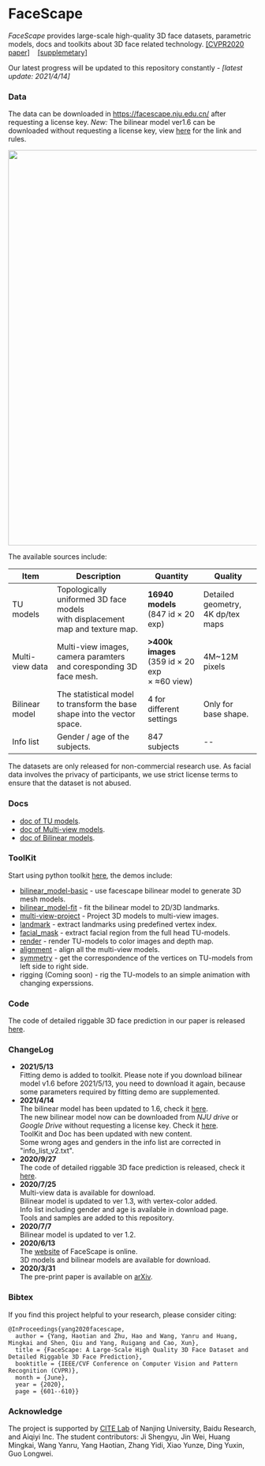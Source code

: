 # FaceScape

*FaceScape* provides large-scale high-quality 3D face datasets, parametric models, docs and toolkits about 3D face related technology. [[CVPR2020 paper]](https://openaccess.thecvf.com/content_CVPR_2020/papers/Yang_FaceScape_A_Large-Scale_High_Quality_3D_Face_Dataset_and_Detailed_CVPR_2020_paper.pdf) &nbsp;&nbsp; [[supplemetary]](https://openaccess.thecvf.com/content_CVPR_2020/supplemental/Yang_FaceScape_A_Large-Scale_CVPR_2020_supplemental.zip)

Our latest progress will be updated to this repository constantly - *[latest update: 2021/4/14]*

### Data

The data can be downloaded in https://facescape.nju.edu.cn/ after requesting a license key.
*New:* The bilinear model ver1.6 can be downloaded without requesting a license key, view [here](https://github.com/zhuhao-nju/facescape/blob/master/doc/external_link_fsbm.md) for the link and rules.

<img src="/figures/facescape_all.jpg" width="800"> 

The available sources include:

| Item              | Description                                                         | Quantity                                         | Quality |
|-------------------|---------------------------------------------------------------------|------------------------------------------------|---------|
| TU models | Topologically uniformed 3D face models <br>with displacement map and texture map. | **16940 models** <br>(847 id × 20 exp)       |  Detailed geometry, <br>4K dp/tex maps |
| Multi-view data | Multi-view images, camera paramters <br>and coresponding 3D face mesh. | **>400k images** <br>(359 id × 20 exp <br>× ≈60 view)|  4M~12M pixels       |
| Bilinear model | The statistical model to transform the base <br>shape into the vector space.  |   4 for different settings      |    Only for base shape.    |
| Info list         | Gender / age of the subjects.                                        |   847 subjects   |    --    |
 
The datasets are only released for non-commercial research use.  As facial data involves the privacy of participants, we use strict license terms to ensure that the dataset is not abused.

### Docs
* [doc of TU models](/doc/doc_tu_model.md).
* [doc of Multi-view models](/doc/doc_mview_model.md).
* [doc of Bilinear models](/doc/doc_bilinear_model.md).

### ToolKit
Start using python toolkit [here](/toolkit/README.md), the demos include:

* [bilinear_model-basic](https://nbviewer.jupyter.org/github/zhuhao-nju/facescape/blob/master/toolkit/demo_bilinear_basic.ipynb) - use facescape bilinear model to generate 3D mesh models.
* [bilinear_model-fit](https://nbviewer.jupyter.org/github/zhuhao-nju/facescape/blob/master/toolkit/demo_bilinear_fit.ipynb) - fit the bilinear model to 2D/3D landmarks.
* [multi-view-project](https://nbviewer.jupyter.org/github/zhuhao-nju/facescape/blob/master/toolkit/demo_mview_projection.ipynb) - Project 3D models to multi-view images.
* [landmark](https://nbviewer.jupyter.org/github/zhuhao-nju/facescape/blob/master/toolkit/demo_landmark.ipynb) - extract landmarks using predefined vertex index.
* [facial_mask](https://nbviewer.jupyter.org/github/zhuhao-nju/facescape/blob/master/toolkit/demo_mask.ipynb) - extract facial region from the full head TU-models.
* [render](https://nbviewer.jupyter.org/github/zhuhao-nju/facescape/blob/master/toolkit/demo_render.ipynb) - render TU-models to color images and depth map. 
* [alignment](https://nbviewer.jupyter.org/github/zhuhao-nju/facescape/blob/master/toolkit/demo_align.ipynb) - align all the multi-view models.
* [symmetry](https://nbviewer.jupyter.org/github/zhuhao-nju/facescape/blob/master/toolkit/demo_symmetry.ipynb) - get the correspondence of the vertices on TU-models from left side to right side.
* rigging (Coming soon) - rig the TU-models to an simple animation with changing experssions.
 
### Code
The code of detailed riggable 3D face prediction in our paper is released [here](https://github.com/yanght321/Detailed3DFace.git).

### ChangeLog
* **2021/5/13** <br>
Fitting demo is added to toolkit. Please note if you download bilinear model v1.6 before 2021/5/13, you need to download it again, because some parameters required by fitting demo are supplemented.
* **2021/4/14** <br>
The bilinear model has been updated to 1.6, check it [here](/doc/doc_bilinear_model.md).<br>
The new bilinear model now can be downloaded from *NJU drive* or *Google Drive* without requesting a license key. Check it [here](/doc/external_link_fsbm.md).<br>
ToolKit and Doc has been updated with new content.<br>
Some wrong ages and genders in the info list are corrected in "info_list_v2.txt".<br>
* **2020/9/27** <br>
The code of detailed riggable 3D face prediction is released, check it [here](https://github.com/yanght321/Detailed3DFace.git).<br>
* **2020/7/25** <br>
Multi-view data is available for download.<br>
Bilinear model is updated to ver 1.3, with vertex-color added.<br>
Info list including gender and age is available in download page.<br>
Tools and samples are added to this repository.<br>
* **2020/7/7** <br>
Bilinear model is updated to ver 1.2. 
* **2020/6/13** <br>
The [website]((https://facescape.nju.edu.cn/)) of FaceScape is online. <br>3D models and bilinear models are available for download.<br>
* **2020/3/31** <br>
The pre-print paper is available on [arXiv](https://arxiv.org/abs/2003.13989).<br>

### Bibtex
If you find this project helpful to your research, please consider citing:
```
@InProceedings{yang2020facescape,
  author = {Yang, Haotian and Zhu, Hao and Wang, Yanru and Huang, Mingkai and Shen, Qiu and Yang, Ruigang and Cao, Xun},
  title = {FaceScape: A Large-Scale High Quality 3D Face Dataset and Detailed Riggable 3D Face Prediction},
  booktitle = {IEEE/CVF Conference on Computer Vision and Pattern Recognition (CVPR)},
  month = {June},
  year = {2020},
  page = {601--610}}
```

### Acknowledge
The project is supported by [CITE Lab](https://cite.nju.edu.cn/) of Nanjing University, Baidu Research, and Aiqiyi Inc.  The student contributors: Ji Shengyu, Jin Wei, Huang Mingkai, Wang Yanru, Yang Haotian, Zhang Yidi, Xiao Yunze, Ding Yuxin, Guo Longwei.

